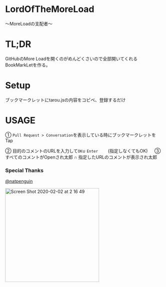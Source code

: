 # LordOfTheMoreLoad
〜MoreLoadの支配者〜

# TL;DR
GitHubのMore Loadを開くのがめんどくさいので全部開いてくれるBookMarkLetを作る。

# Setup
ブックマークレットにtarou.jsの内容をコピペ、登録するだけ

# USAGE
① `Pull Request > Conversation`を表示している時にブックマークレットをTap

② 目的のコメントのURLを入力して`OK`∪ `Enter`
　　(指定しなくてもOK)
　
③ すべてのコメントがOpenされ太郎 ∩ 指定したURLのコメントが表示され太郎


### Special Thanks
[@natpenguin](https://github.com/natpenguin)  

<img width="300" alt="Screen Shot 2020-02-02 at 2 16 49" src="https://user-images.githubusercontent.com/14083051/73596057-50077900-4562-11ea-991f-d1d2e05b05b1.png">
